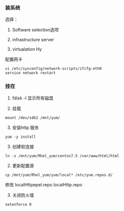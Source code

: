 ### 装系统

选择：
1. Software selection选项

2. infrastructure server

3. virtualation Hy

配置网卡
```
vi /etc/sysconfig/network-scripts/ifcfg-eth0
service network restart
```


### 挂在


1. fdisk -l
显示所有磁盘


2. 挂载

```
mount /dev/sdb2 /mnt/yum/
```

3. 安装http 服务
```
yum -y install
```

3. 创建软连接

```
ln -s /mnt/yum/Rhel_yum/centos7.5 /var/www/html/html
```


2. 更新配置源

```
cp /mnt/yum/Rhel_yum/yum/local* /etc/yum.repos.d/
```

修改
localHttpepel.repo
localHttp.repo

3. 关闭防火墙

```
setenforce 0

```
